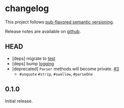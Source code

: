 changelog
=========

This project follows [pub-flavored semantic versioning][pub-semver].

Release notes are available on [github][notes].

[pub-semver]: https://www.dartlang.org/tools/pub/versioning.html#semantic-versions
[notes]: https://github.com/mockturtl/dotenv/releases

HEAD
----

- [deps] migrate to [test][]
- [deps] bump [logging][]
- [deprecated] `Parser` methods will become private. [#3][]
    - `#unquote` `#strip`, `#swallow`, `#parseOne`

[test]: https://pub.dartlang.org/packages/test
[logging]: https://pub.dartlang.org/packages/logging

0.1.0
-----

Initial release.

[#3]: https://github.com/mockturtl/dotenv/issues/3
